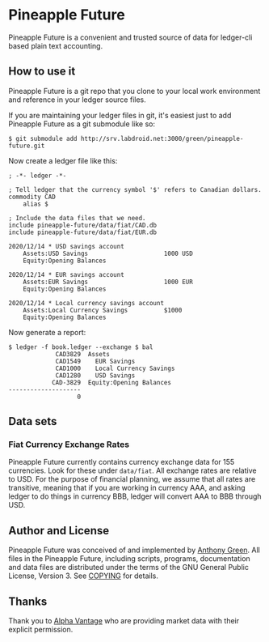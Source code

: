 # Pineapple Future

Pineapple Future is a convenient and trusted source of data for
ledger-cli based plain text accounting.

How to use it
--------------

Pineapple Future is a git repo that you clone to your local work
environment and reference in your ledger source files.

If you are maintaining your ledger files in git, it's easiest just to
add Pineapple Future as a git submodule like so:

    $ git submodule add http://srv.labdroid.net:3000/green/pineapple-future.git

Now create a ledger file like this:

    ; -*- ledger -*-

    ; Tell ledger that the currency symbol '$' refers to Canadian dollars.
    commodity CAD
        alias $

    ; Include the data files that we need.
    include pineapple-future/data/fiat/CAD.db
    include pineapple-future/data/fiat/EUR.db

    2020/12/14 * USD savings account
        Assets:USD Savings                     1000 USD
        Equity:Opening Balances

    2020/12/14 * EUR savings account
        Assets:EUR Savings                     1000 EUR
        Equity:Opening Balances

    2020/12/14 * Local currency savings account
        Assets:Local Currency Savings          $1000
        Equity:Opening Balances

Now generate a report:

    $ ledger -f book.ledger --exchange $ bal
                 CAD3829  Assets
                 CAD1549    EUR Savings
                 CAD1000    Local Currency Savings
                 CAD1280    USD Savings
                CAD-3829  Equity:Opening Balances
    --------------------
                       0

Data sets
--------------

### Fiat Currency Exchange Rates

Pineapple Future currently contains currency exchange data for 155
currencies. Look for these under `data/fiat`. All exchange rates are
relative to USD. For the purpose of financial planning, we assume that
all rates are transitive, meaning that if you are working in currency
AAA, and asking ledger to do things in currency BBB, ledger will
convert AAA to BBB through USD.

Author and License
-------------------

Pineapple Future was conceived of and implemented by [Anthony Green](https://github.com/atgreen). All files in the Pineapple Future, including scripts, programs, documentation and data files are distributed under the terms of the GNU General Public License,
Version 3. See
[COPYING](https://raw.githubusercontent.com/atgreen/pineapple-future/master/COPYING)
for details.


Thanks
-------

Thank you to [Alpha Vantage](https://www.alphavantage.co) who are
providing market data with their explicit permission.
